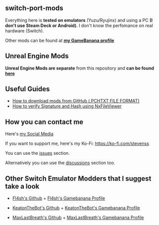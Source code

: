 ## switch-port-mods

Everything here is **tested on emulators** (Yuzu/Ryujinx) and using a PC **(I don't use Steam Deck or Android)**. I don't know the perfomance on real hardware (Switch).

Other mods can be found at **[my GameBanana profile](https://gamebanana.com/members/2745830)**

## Unreal Engine Mods

**Unreal Engine Mods are separate** from this repository and **can be found [here](https://github.com/StevensND/ue4-emuswitch-60fps)**

## Useful Guides

- [How to download mods from GitHub (.PCHTXT FILE FORMAT)](https://youtu.be/ij5fLfaZAWc?si=Zd_mqmxEeeobu-qS)
- [ How to verify Signature and Hash using NxFileViewer](https://youtu.be/_4rdgzYUybg?si=JVie01YswAKBBYG4) 

## How you can contact me

Here's [my Social Media](https://linktr.ee/stevensmods)

If you want to support me, here's my Ko-Fi: https://ko-fi.com/stevenss

You can use the [issues](https://github.com/StevensND/switch-port-mods/issues) section.

Alternatively you can use the [discussions](https://github.com/StevensND/switch-port-mods/discussions) section too.

## Other Switch Emulator Modders that I suggest take a look

- [Fl4sh's Github](https://github.com/Fl4sh9174/Switch-Ultrawide-Mods) + [Fl4sh's Gamebanana Profile](https://gamebanana.com/members/3083977)

- [KeatonTheBot's Github](https://github.com/KeatonTheBot/switch-pchtxt-mods) + [KeatonTheBot's Gamebanana Profile](https://gamebanana.com/members/2739690)

- [MaxLastBreath's Github](https://github.com/MaxLastBreath) + [MaxLastBreath's Gamebanana Profile](https://gamebanana.com/members/2745192)